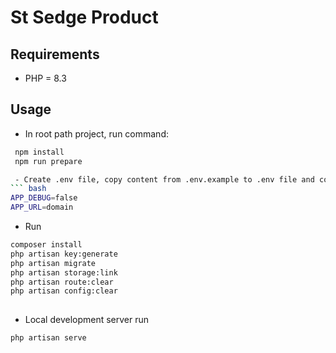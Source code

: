 # St Sedge Product

## Requirements
- PHP = 8.3

## Usage
- In root path project, run command:
``` bash
 npm install
 npm run prepare

 - Create .env file, copy content from .env.example to .env file and config your database in .env:
``` bash
APP_DEBUG=false
APP_URL=domain
```
- Run

``` bash
composer install
php artisan key:generate
php artisan migrate
php artisan storage:link
php artisan route:clear
php artisan config:clear
	
```
- Local development server run

``` bash
php artisan serve
```
